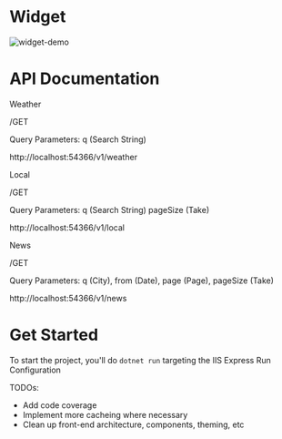 # Widget

![widget-demo](https://user-images.githubusercontent.com/7450751/220776793-93507c25-8a21-41c2-b758-ff34d3284f80.gif)

# API Documentation

Weather

/GET

Query Parameters: q (Search String) 

http://localhost:54366/v1/weather

Local

/GET

Query Parameters: q (Search String) pageSize (Take)

http://localhost:54366/v1/local

News

/GET

Query Parameters: q (City), from (Date), page (Page), pageSize (Take)

http://localhost:54366/v1/news

# Get Started

To start the project, you'll do `dotnet run` targeting the IIS Express Run Configuration

TODOs: 
- Add code coverage
- Implement more cacheing where necessary
- Clean up front-end architecture, components, theming, etc
